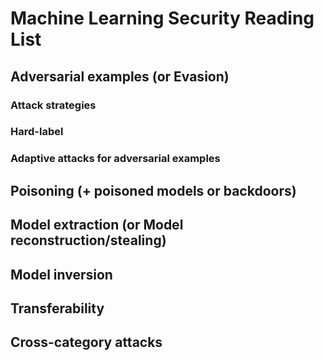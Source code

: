 # Machine Learning Security Reading List

## Adversarial examples (or Evasion)
### Attack strategies
### Hard-label
### Adaptive attacks for adversarial examples

## Poisoning (+ poisoned models or backdoors)

## Model extraction (or Model reconstruction/stealing)

## Model inversion

## Transferability

## Cross-category attacks
